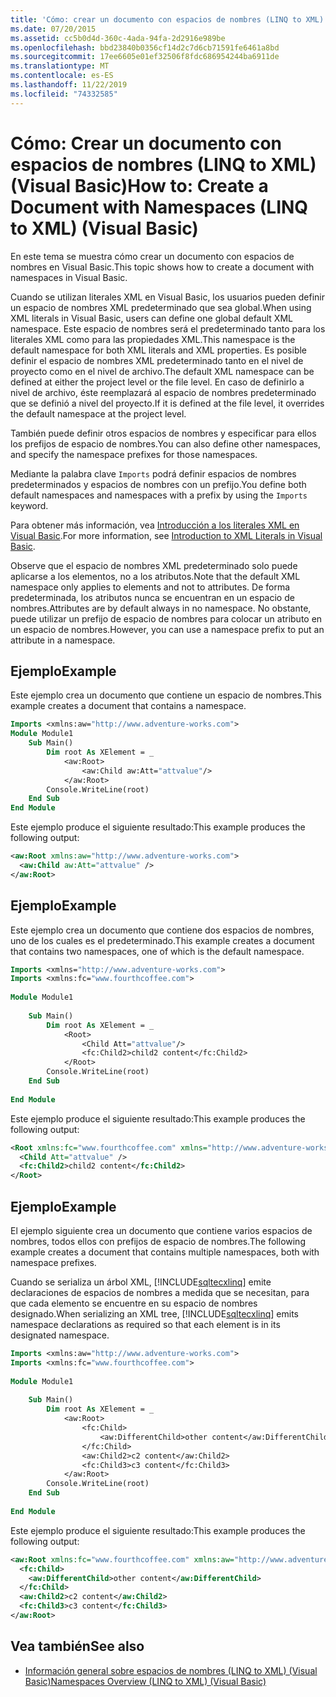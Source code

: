 ```yaml
---
title: 'Cómo: crear un documento con espacios de nombres (LINQ to XML)'
ms.date: 07/20/2015
ms.assetid: cc5b0d4d-360c-4ada-94fa-2d2916e989be
ms.openlocfilehash: bbd23840b0356cf14d2c7d6cb71591fe6461a8bd
ms.sourcegitcommit: 17ee6605e01ef32506f8fdc686954244ba6911de
ms.translationtype: MT
ms.contentlocale: es-ES
ms.lasthandoff: 11/22/2019
ms.locfileid: "74332585"
---
```

# <a name="how-to-create-a-document-with-namespaces-linq-to-xml-visual-basic"></a><span data-ttu-id="813a9-102">Cómo: Crear un documento con espacios de nombres (LINQ to XML) (Visual Basic)</span><span class="sxs-lookup"><span data-stu-id="813a9-102">How to: Create a Document with Namespaces (LINQ to XML) (Visual Basic)</span></span>
<span data-ttu-id="813a9-103">En este tema se muestra cómo crear un documento con espacios de nombres en Visual Basic.</span><span class="sxs-lookup"><span data-stu-id="813a9-103">This topic shows how to create a document with namespaces in Visual Basic.</span></span>  
  
 <span data-ttu-id="813a9-104">Cuando se utilizan literales XML en Visual Basic, los usuarios pueden definir un espacio de nombres XML predeterminado que sea global.</span><span class="sxs-lookup"><span data-stu-id="813a9-104">When using XML literals in Visual Basic, users can define one global default XML namespace.</span></span> <span data-ttu-id="813a9-105">Este espacio de nombres será el predeterminado tanto para los literales XML como para las propiedades XML.</span><span class="sxs-lookup"><span data-stu-id="813a9-105">This namespace is the default namespace for both XML literals and XML properties.</span></span> <span data-ttu-id="813a9-106">Es posible definir el espacio de nombres XML predeterminado tanto en el nivel de proyecto como en el nivel de archivo.</span><span class="sxs-lookup"><span data-stu-id="813a9-106">The default XML namespace can be defined at either the project level or the file level.</span></span> <span data-ttu-id="813a9-107">En caso de definirlo a nivel de archivo, éste reemplazará al espacio de nombres predeterminado que se definió a nivel del proyecto.</span><span class="sxs-lookup"><span data-stu-id="813a9-107">If it is defined at the file level, it overrides the default namespace at the project level.</span></span>  
  
 <span data-ttu-id="813a9-108">También puede definir otros espacios de nombres y especificar para ellos los prefijos de espacio de nombres.</span><span class="sxs-lookup"><span data-stu-id="813a9-108">You can also define other namespaces, and specify the namespace prefixes for those namespaces.</span></span>  
  
 <span data-ttu-id="813a9-109">Mediante la palabra clave `Imports` podrá definir espacios de nombres predeterminados y espacios de nombres con un prefijo.</span><span class="sxs-lookup"><span data-stu-id="813a9-109">You define both default namespaces and namespaces with a prefix by using the `Imports` keyword.</span></span>  
  
 <span data-ttu-id="813a9-110">Para obtener más información, vea [Introducción a los literales XML en Visual Basic](../../../../visual-basic/programming-guide/concepts/linq/introduction-to-xml-literals.md).</span><span class="sxs-lookup"><span data-stu-id="813a9-110">For more information, see [Introduction to XML Literals in Visual Basic](../../../../visual-basic/programming-guide/concepts/linq/introduction-to-xml-literals.md).</span></span>  
  
 <span data-ttu-id="813a9-111">Observe que el espacio de nombres XML predeterminado solo puede aplicarse a los elementos, no a los atributos.</span><span class="sxs-lookup"><span data-stu-id="813a9-111">Note that the default XML namespace only applies to elements and not to attributes.</span></span> <span data-ttu-id="813a9-112">De forma predeterminada, los atributos nunca se encuentran en un espacio de nombres.</span><span class="sxs-lookup"><span data-stu-id="813a9-112">Attributes are by default always in no namespace.</span></span> <span data-ttu-id="813a9-113">No obstante, puede utilizar un prefijo de espacio de nombres para colocar un atributo en un espacio de nombres.</span><span class="sxs-lookup"><span data-stu-id="813a9-113">However, you can use a namespace prefix to put an attribute in a namespace.</span></span>  
  
## <a name="example"></a><span data-ttu-id="813a9-114">Ejemplo</span><span class="sxs-lookup"><span data-stu-id="813a9-114">Example</span></span>  
 <span data-ttu-id="813a9-115">Este ejemplo crea un documento que contiene un espacio de nombres.</span><span class="sxs-lookup"><span data-stu-id="813a9-115">This example creates a document that contains a namespace.</span></span>  
  
```vb  
Imports <xmlns:aw="http://www.adventure-works.com">  
Module Module1  
    Sub Main()  
        Dim root As XElement = _  
            <aw:Root>  
                <aw:Child aw:Att="attvalue"/>  
            </aw:Root>  
        Console.WriteLine(root)  
    End Sub  
End Module  
```  
  
 <span data-ttu-id="813a9-116">Este ejemplo produce el siguiente resultado:</span><span class="sxs-lookup"><span data-stu-id="813a9-116">This example produces the following output:</span></span>  
  
```xml  
<aw:Root xmlns:aw="http://www.adventure-works.com">  
  <aw:Child aw:Att="attvalue" />  
</aw:Root>  
```  
  
## <a name="example"></a><span data-ttu-id="813a9-117">Ejemplo</span><span class="sxs-lookup"><span data-stu-id="813a9-117">Example</span></span>  
 <span data-ttu-id="813a9-118">Este ejemplo crea un documento que contiene dos espacios de nombres, uno de los cuales es el predeterminado.</span><span class="sxs-lookup"><span data-stu-id="813a9-118">This example creates a document that contains two namespaces, one of which is the default namespace.</span></span>  
  
```vb  
Imports <xmlns="http://www.adventure-works.com">  
Imports <xmlns:fc="www.fourthcoffee.com">  
  
Module Module1  
  
    Sub Main()  
        Dim root As XElement = _  
            <Root>  
                <Child Att="attvalue"/>  
                <fc:Child2>child2 content</fc:Child2>  
            </Root>  
        Console.WriteLine(root)  
    End Sub  
  
End Module  
```  
  
 <span data-ttu-id="813a9-119">Este ejemplo produce el siguiente resultado:</span><span class="sxs-lookup"><span data-stu-id="813a9-119">This example produces the following output:</span></span>  
  
```xml  
<Root xmlns:fc="www.fourthcoffee.com" xmlns="http://www.adventure-works.com">  
  <Child Att="attvalue" />  
  <fc:Child2>child2 content</fc:Child2>  
</Root>  
```  
  
## <a name="example"></a><span data-ttu-id="813a9-120">Ejemplo</span><span class="sxs-lookup"><span data-stu-id="813a9-120">Example</span></span>  
 <span data-ttu-id="813a9-121">El ejemplo siguiente crea un documento que contiene varios espacios de nombres, todos ellos con prefijos de espacio de nombres.</span><span class="sxs-lookup"><span data-stu-id="813a9-121">The following example creates a document that contains multiple namespaces, both with namespace prefixes.</span></span>  
  
 <span data-ttu-id="813a9-122">Cuando se serializa un árbol XML, [!INCLUDE[sqltecxlinq](~/includes/sqltecxlinq-md.md)] emite declaraciones de espacios de nombres a medida que se necesitan, para que cada elemento se encuentre en su espacio de nombres designado.</span><span class="sxs-lookup"><span data-stu-id="813a9-122">When serializing an XML tree, [!INCLUDE[sqltecxlinq](~/includes/sqltecxlinq-md.md)] emits namespace declarations as required so that each element is in its designated namespace.</span></span>  
  
```vb  
Imports <xmlns:aw="http://www.adventure-works.com">  
Imports <xmlns:fc="www.fourthcoffee.com">  
  
Module Module1  
  
    Sub Main()  
        Dim root As XElement = _  
            <aw:Root>  
                <fc:Child>  
                    <aw:DifferentChild>other content</aw:DifferentChild>  
                </fc:Child>  
                <aw:Child2>c2 content</aw:Child2>  
                <fc:Child3>c3 content</fc:Child3>  
            </aw:Root>  
        Console.WriteLine(root)  
    End Sub  
  
End Module  
```  
  
 <span data-ttu-id="813a9-123">Este ejemplo produce el siguiente resultado:</span><span class="sxs-lookup"><span data-stu-id="813a9-123">This example produces the following output:</span></span>  
  
```xml  
<aw:Root xmlns:fc="www.fourthcoffee.com" xmlns:aw="http://www.adventure-works.com">  
  <fc:Child>  
    <aw:DifferentChild>other content</aw:DifferentChild>  
  </fc:Child>  
  <aw:Child2>c2 content</aw:Child2>  
  <fc:Child3>c3 content</fc:Child3>  
</aw:Root>  
```  
  
## <a name="see-also"></a><span data-ttu-id="813a9-124">Vea también</span><span class="sxs-lookup"><span data-stu-id="813a9-124">See also</span></span>

- [<span data-ttu-id="813a9-125">Información general sobre espacios de nombres (LINQ to XML) (Visual Basic)</span><span class="sxs-lookup"><span data-stu-id="813a9-125">Namespaces Overview (LINQ to XML) (Visual Basic)</span></span>](namespaces-overview-linq-to-xml.md)
